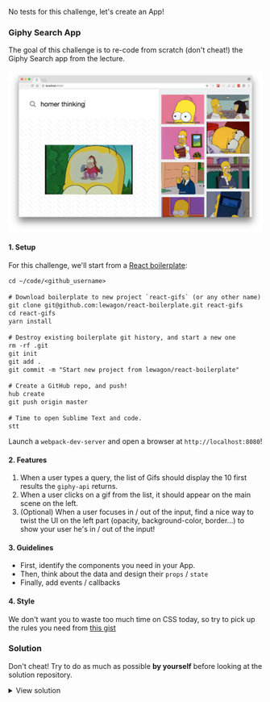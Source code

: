 No tests for this challenge, let's create an App!

### Giphy Search App

The goal of this challenge is to re-code from scratch (don't cheat!) the Giphy Search app from the lecture.

![Homer thinking](https://raw.githubusercontent.com/lewagon/react-redux-images/master/react/homer_thinking.png)

#### 1. Setup

For this challenge, we'll start from a [React boilerplate](https://github.com/lewagon/react-boilerplate):

```
cd ~/code/<github_username>

# Download boilerplate to new project `react-gifs` (or any other name)
git clone git@github.com:lewagon/react-boilerplate.git react-gifs
cd react-gifs
yarn install

# Destroy existing boilerplate git history, and start a new one
rm -rf .git
git init
git add .
git commit -m "Start new project from lewagon/react-boilerplate"

# Create a GitHub repo, and push!
hub create
git push origin master

# Time to open Sublime Text and code.
stt
```

Launch a `webpack-dev-server` and open a browser at `http://localhost:8080`!

#### 2. Features

1. When a user types a query, the list of Gifs should display the 10 first results the `giphy-api` returns.
1. When a user clicks on a gif from the list, it should appear on the main scene on the left.
1. (Optional) When a user focuses in / out of the input, find a nice way to twist the UI on the left part (opacity, background-color, border...) to show your user he's in / out of the input!

#### 3. Guidelines

- First, identify the components you need in your App.
- Then, think about the data and design their `props` / `state`
- Finally, add events / callbacks

#### 4. Style

We don't want you to waste too much time on CSS today, so try to pick up the rules you need from [this gist](https://gist.github.com/ssaunier/dbf2b76987ec62258d7ad51f0162a0ed)


### Solution

Don't cheat! Try to do as much as possible **by yourself** before looking at the solution repository.

<details><summary>View solution</summary><p>

👉 Here's [a live example](https://lewagon.github.io/react-giphy/) of the [solution repository](https://github.com/lewagon/react-giphy).

</p></details>

